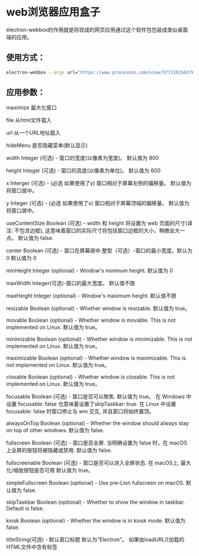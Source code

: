 # web浏览器应用盒子

​	electron-webbox的作用就是将现成的网页应用通过这个软件包包装成类似桌面端的应用。

## **使用方式：**

```bash
electron-webbox --args url="https://www.processon.com/view/5f713035637689435ff04a39?fromnew=1" maximize icon=icon.png
```

## **应用参数：**

maximize 最大化窗口

file 从html文件载入

url 从一个URL地址载入

hideMenu 是否隐藏菜单(默认显示)

width Integer (可选) - 窗口的宽度(以像素为宽度)。 默认值为 800

height Integer (可选) - 窗口的高度(以像素为单位)。 默认值为 600

x Interger (可选) - (必选 如果使用了y) 窗口相对于屏幕左侧的偏移量。 默认值为将窗口居中。

y Integer (可选) - (必选 如果使用了x) 窗口相对于屏幕顶端的偏移量。 默认值为将窗口居中。

useContentSize Boolean (可选) - width 和 height 将设置为 web 页面的尺寸(译注: 不包含边框), 这意味着窗口的实际尺寸将包括窗口边框的大小，稍微会大一点。 默认值为 false.

center Boolean (可选) - 窗口在屏幕居中.整型（可选）-窗口的最小宽度。默认为0 默认值为 0

minHeight Integer (optional) - Window's minimum height. 默认值为 0

maxWidth Integer(可选)-窗口的最大宽度。 默认值不限

maxHeight Integer (optional) - Window's maximum height. 默认值不限

resizable Boolean (optional) - Whether window is resizable. 默认值为 true。

movable Boolean (optional) - Whether window is movable. This is not implemented on Linux. 默认值为 true。

minimizable Boolean (optional) - Whether window is minimizable. This is not implemented on Linux. 默认值为 true。

maximizable Boolean (optional) - Whether window is maximizable. This is not implemented on Linux. 默认值为 true。

closable Boolean (optional) - Whether window is closable. This is not implemented on Linux. 默认值为 true。

focusable Boolean (可选) - 窗口是否可以聚焦. 默认值为 true。 在 Windows 中设置 focusable: false 也意味着设置了skipTaskbar: true. 在 Linux 中设置 focusable: false 时窗口停止与 wm 交互, 并且窗口将始终置顶。

alwaysOnTop Boolean (optional) - Whether the window should always stay on top of other windows. 默认值为 false.

fullscreen Boolean (可选) - 窗口是否全屏. 当明确设置为 false 时，在 macOS 上全屏的按钮将被隐藏或禁用. 默认值为 false.

fullscreenable Boolean (可选) - 窗口是否可以进入全屏状态. 在 macOS上, 最大化/缩放按钮是否可用 默认值为 true。

simpleFullscreen Boolean (optional) - Use pre-Lion fullscreen on macOS. 默认值为 false.

skipTaskbar Boolean (optional) - Whether to show the window in taskbar. Default is false.

kiosk Boolean (optional) - Whether the window is in kiosk mode. 默认值为 false.

titleString(可选) - 默认窗口标题 默认为"Electron"。 如果由loadURL()加载的HTML文件中含有标签<title>，此属性将被忽略。

icon (NativeImage | String) (可选) - 窗口的图标. 在 Windows 上推荐使用 ICO 图标来获得最佳的视觉效果, 默认使用可执行文件的图标.

show Boolean (optional) - Whether window should be shown when created. 默认值为 true。

paintWhenInitiallyHiddenBoolean(可选) - 当show为false并且渲染器刚刚被创建时，它是否应激活。 为了让document.visibilityState 在show: false的情况下第一次加载时正确地工作，你应该把这个设置成false. 设置为 false 将会导致ready-to-show 事件不触发。 默认值为 true。

frame Boolean (optional) - Specify false to create a Frameless Window. 默认值为 true。parent BrowserWindow (optional) - Specify parent window. Default is null.

modal Boolean (optional) - Whether this is a modal window. This only works when the window is a child window. 默认值为 false.

acceptFirstMouse Boolean (optional) - Whether the web view accepts a single mouse-down event that simultaneously activates the window. Default is false.

disableAutoHideCursor Boolean (optional) - Whether to hide cursor when typing. 默认值为 false.

autoHideMenuBar Boolean (optional) - Auto hide the menu bar unless the Alt key is pressed. 默认值为 false.

enableLargerThanScreen Boolean (可选) - 是否允许改变窗口的大小使之大于屏幕的尺寸. 仅适用于 macOS，因为其它操作系统默认允许 大于屏幕的窗口。 默认值为 false.

backgroundColor String(可选) - 窗口的背景颜色为十六进制值，例如#66CD00, #FFF, #80FFFFFF (设置transparent为true方可支持alpha属性，格式为#AARRGGBB)。 默认值为 #FFF（白色）。

hasShadow Boolean (可选) - 窗口是否有阴影. 默认值为 true。

opacity Number (可选)-设置窗口初始的不透明度, 介于 0.0 (完全透明) 和 1.0 (完全不透明) 之间。 目前仅支持Windows 和 macos

darkTheme Boolean (optional) - 强制窗口使用深色主题，只在部分GTK+3桌面环境下有效。 默认值为 false.

transparent Boolean (optional) - Makes the window transparent. 默认值为 false. On Windows, does not work unless the window is frameless.

type String (可选) - 窗口的类型, 默认为普通窗口. 更多信息见下文

visualEffectState String (optional) - Specify how the material appearance should reflect window activity state on macOS. Must be used with the vibrancy property. 可能的值有

followWindow - The backdrop should automatically appear active when the window is active, and inactive when it is not. This is the default.

active - The backdrop should always appear active.

inactive - The backdrop should always appear inactive.

titleBarStyle String (optional) - The style of window title bar. Default is default. 可能的值有

    default - 标准灰色不透明的Mac标题栏
	
	hidden - 隐藏标题栏, 内容充满整个窗口, 但它依然在左上角, 仍然受标准窗口控制.
	
	hiddenInset - 隐藏标题栏, 显示小的控制按钮在窗口边缘
	
customButtonsOnHover Boolean (可选) - 在macOS的无框窗口上绘制自定义的关闭与最小化按钮. 除非鼠标悬停到窗口的左上角, 否则这些按钮不会显示出来. 这些自定义的按钮能防止, 与发生于标准的窗口工具栏按钮处的鼠标事件相关的问题. 注意: 此选项目前是实验性的。



## ubuntu制作web应用

### 百度翻译

```properties
[Desktop Entry]
Version=1.0
Type=Application
Name=百度翻译
Icon=/home/tc/.local/share/applications/baiduTranslate-icon.ico
Exec=electron-webbox --args url="https://fanyi.baidu.com/" width=1360 height=700 resizable=false maximizable=false icon=/home/tc/.local/share/applications/baiduTranslate-icon.ico
Comment=百度翻译;baidufanyi;baidu translate;translate;fanyi;
Categories=web tools
Terminal=false
```

![image-20210205180514677](img/readme/image-20210205180514677.png)

![image-20210205175140703](img/readme/image-20210205175140703.png)

### draw.io

​	提示:  这个软件官网有客户端发行版，[地址入口](https://github.com/jgraph/drawio-desktop/releases/tag/v14.1.8)。

```properties
[Desktop Entry]
Version=1.0
Type=Application
Name=draw.io
Icon=/home/tc/.local/share/applications/drawio-icon.ico
Exec=electron-webbox --args url=https://app.diagrams.net/ maximize icon=/home/tc/.local/share/applications/drawio-icon.ico
Comment=draw.io；uml;paint
Categories=web tools
Terminal=false
```

![image-20210205180806792](img/readme/image-20210205180806792.png)

![image-20210205174856836](img/readme/image-20210205174856836.png)



## **扩展：**

1.  使用google浏览器来完成类似的功能

   针对这个问题，可以使用这种方式来使用

   ```bash
which google-chrome-stable
   # /usr/bin/google-chrome-stable
   # 安装google浏览器后
   google-chrome-stable --help
   
   # 针对这个问题，可以使用这种方式来使用
   google-chrome-stable --app=https://app.yinxiang.com/Login.action
   ```
   
2. electron-webbox的作用就是将现成的网页应用通过这个软件包包装成类似桌面端的应用，然后在ubuntu中我可以通过ubuntu desktop发布成一个个Ubuntu应用程序。

   /home/tc/.local/share/applications/yinxiangNote.desktop

   或/usr/share/applications/yinxiangNote.desktop

```properties
[Desktop Entry]
Version=1.0
Type=Application
Name=印象笔记
Icon=/home/tc/.local/share/applications/yinxiangNote-icon.png
Exec=google-chrome-stable --app='https://app.yinxiang.com/Login.action'
Comment=ying xiang note;yingxiangnote;印象笔记
Categories=web tools
Terminal=false

```

![image-20210205161326514](img/readme/image-20210205161326514.png)

![image-20210205161407478](img/readme/image-20210205161407478.png)